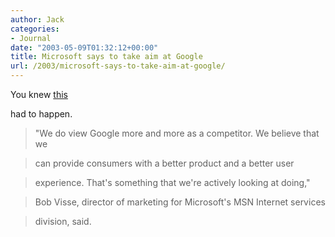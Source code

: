 ```yaml
---
author: Jack
categories:
- Journal
date: "2003-05-09T01:32:12+00:00"
title: Microsoft says to take aim at Google
url: /2003/microsoft-says-to-take-aim-at-google/
---
```


You knew [this][1]
  

  
had to happen.



> "We do view Google more and more as a competitor. We believe that we
  
> 
  
> can provide consumers with a better product and a better user
  
> 
  
> experience. That's something that we're actively looking at doing,"
  
> 
  
> Bob Visse, director of marketing for Microsoft's MSN Internet services
  
> 
  
> division, said.

 [1]: //biz.yahoo.com/rc/030402/tech_microsoft_google_1.html"